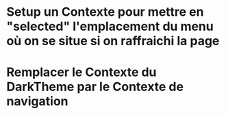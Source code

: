 # Setup un Contexte pour mettre en "selected" l'emplacement du menu où on se situe si on raffraichi la page
# Remplacer le Contexte du DarkTheme par le Contexte de navigation